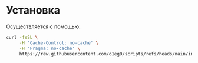 # Установка

Осуществляется с помощью:

```bash
curl -fsSL \
     -H 'Cache-Control: no-cache' \
     -H 'Pragma: no-cache' \
     https://raw.githubusercontent.com/o1eg0/scripts/refs/heads/main/install_traefik.sh | bash
```